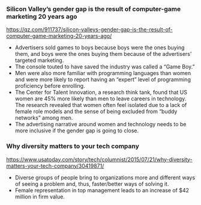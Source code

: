 ### Silicon Valley’s gender gap is the result of computer-game marketing 20 years ago

https://qz.com/911737/silicon-valleys-gender-gap-is-the-result-of-computer-game-marketing-20-years-ago/

* Advertisers sold games to boys because boys were the ones buying them, and boys were the ones buying them because of the advertisers’ targeted marketing.
* The console touted to have saved the industry was called a “Game Boy.”
* Men were also more familiar with programming languages than women and were more likely to report having an “expert” level of programming proficiency before enrolling.
* The Center for Talent Innovation, a research think tank, found that US women are 45% more likely than men to leave careers in technology. The research revealed that women often feel isolated due to a lack of female role models and the sense of being excluded from “buddy networks” among men.
* The advertising narrative around women and technology needs to be more inclusive if the gender gap is going to close.

### Why diversity matters to your tech company

https://www.usatoday.com/story/tech/columnist/2015/07/21/why-diversity-matters-your-tech-company/30419871/

* Diverse groups of people bring to organizations more and different ways of seeing a problem and, thus, faster/better ways of solving it.
* Female representation in top management leads to an increase of $42 million in firm value.
